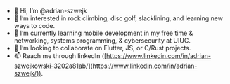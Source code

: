 - 👋 Hi, I’m @adrian-szwejk
- 👀 I’m interested in rock climbing, disc golf, slacklining, and learning new ways to code.
- 🌱 I’m currently learning mobile development in my free time & networking, systems programming, & cybersecurity at UIUC.
- 💞️ I’m looking to collaborate on Flutter, JS, or C/Rust projects.
- 📫 Reach me through linkedIn ([https://www.linkedin.com/in/adrian-szwejkowski-3202a81ab/](https://www.linkedin.com/in/adrian-szwejk/)).

<!---
adrian-szwejk/adrian-szwejk is a ✨ special ✨ repository because its `README.md` (this file) appears on your GitHub profile.
You can click the Preview link to take a look at your changes.
--->
